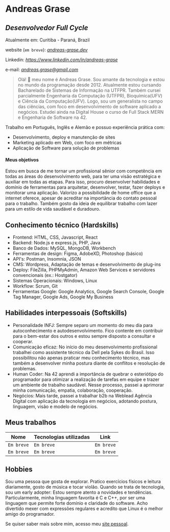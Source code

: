 # Andreas Grase
## _Desenvolvedor Full Cycle_

Atualmente em: Curitiba - Paraná, Brazil

website (`em breve`): *[andreas-grase.dev]*

Linkedin: *https://www.linkedin.com/in/andreas-grase*

e-mail: *andreas.grase@gmail.com*

> Olá! 👋 meu nome é Andreas Grase. Sou amante da tecnologia e estou no mundo da programação desde 2012. Atualmente estou cursando Bacharelado de Sistemas de Informação na UTFPR. Também cursei parcialmente Engenharia da Computação (UTFPR), Bioquímica(UFV) e Ciência da Computação(UFV). Logo, sou um generalista no campo das ciências, com foco em desenvolvimento de software aplicado a negócios. Estudei ainda na Digital House o curso de Full Stack MERN e Engenharia de Software na 42.

Trabalho em Português, Inglês e Alemão e possuo experiência prática com:

- Desenvolvimento, deploy e manutenção de sites
- Marketing aplicado em Web, com foco em métricas
- Aplicação de Software para solução de problemas

#### Meus objetivos

Estou em busca de me tornar um profissional sênior com competência em todas as áreas do desenvolvimento web, para ter uma visão estratégica e auxiliar em todas as etapas. Para isso, procuro desenvolver habilidades e domínio de ferramentas para arquitetar, desenvolver, testar, fazer deploys e monitorar uma aplicação. Valorizo a possibilidade de home office que a internet oferece, apesar de acreditar na importância do contato pessoal para o trabalho. Também gosto da ideia de equilibrar trabalho com lazer para um estilo de vida saudável e duradouro.

## Conhecimento técnico (Hardskills)

- Frontend: HTML, CSS, Javascript, React
- Backend: Node.js e express.js, PHP, Java 
- Banco de Dados: MySQL, MongoDB, Workbench
- Ferramentas de design: Figma, AdobeXD, Photoshop (básico)
- API's: Postman, Insomnia, JSON
- CMS: Wordpress, Adaptação de temas e desenvolvimento de plug-ins
- Deploy: FileZilla, PHPMyAdmin, Amazon Web Services e servidores convencionais (ex.: Hostgator)
- Sistemas Operacionais: Windows, Linux
- Workflow: Scrum, Git
- Ferramentas Google: Google Analytics, Google Search Console, Google Tag Manager, Google Ads, Google My Business

## Habilidades interpessoais (Softskills)

- Personalidade INFJ: Sempre separo um momento do meu dia para autoconhecimento e autodesenvolvimento. Fico contente em contribuir para o bem-estar dos outros e estou sempre disposto a consultar e cooperar.
- Comunicação eficaz: No início do meu desenvolvimento profissional trabalhei como assistente técnico da Dell pela Sykes do Brasil. Isso possibilitou não apenas praticar meu conhecimento técnico, mas também a desenvolver minha postura diante de conflitos e resolução de problemas. 
- Human Coder: Na 42 aprendi a importância de quebrar o esteriótipo do programador para otimizar a realização de tarefas em equipe e trazer um ambiente de trabalho saudável. Nesse processo, passei a aprimorar minha comunicação, empatia, colaboração, cooperação.
- Negócios: Mais tarde, passei a trabalhar b2b na Weblead Agência Digital com aplicação da tecnologia em negócios, adotando postura, linguagem, visão e modelo de negócios. 

## Meus trabalhos

| Nome | Tecnologias utilizadas | Link |
| ------ | ------ | ------ |
| `Em breve` | `Em breve` | `Em breve` |
| `Em breve` | `Em breve` | `Em breve` |

## Hobbies

Sou uma pessoa que gosta de explorar. Pratico exercícios físicos e leitura diariamente, gosto de música e tocar violão. Quando se trata de tecnologia, sou um early adopter: Estou sempre atento a novidades e tendências.
Particularmente, minha linguagem favorita é C e C++, por ser uma linguagem que permite forte domínio e claridade do software. Acho divertido mexer com expressões regulares e acredito que Linux é o melhor amigo do programador.

Se quiser saber mais sobre mim, acesso meu [site pessoal](andreas-grase.dev).


[//]: # (Links de referência)

   [andreas-grase.dev]: <andreas-grase.dev>
   [node.js]: <http://nodejs.org>
